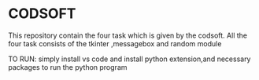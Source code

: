 # CODSOFT
This repository contain the four task which is given by the codsoft.
All the four task consists of the tkinter ,messagebox and random module

TO RUN: simply install vs code and install python extension,and necessary packages to run the python program  
